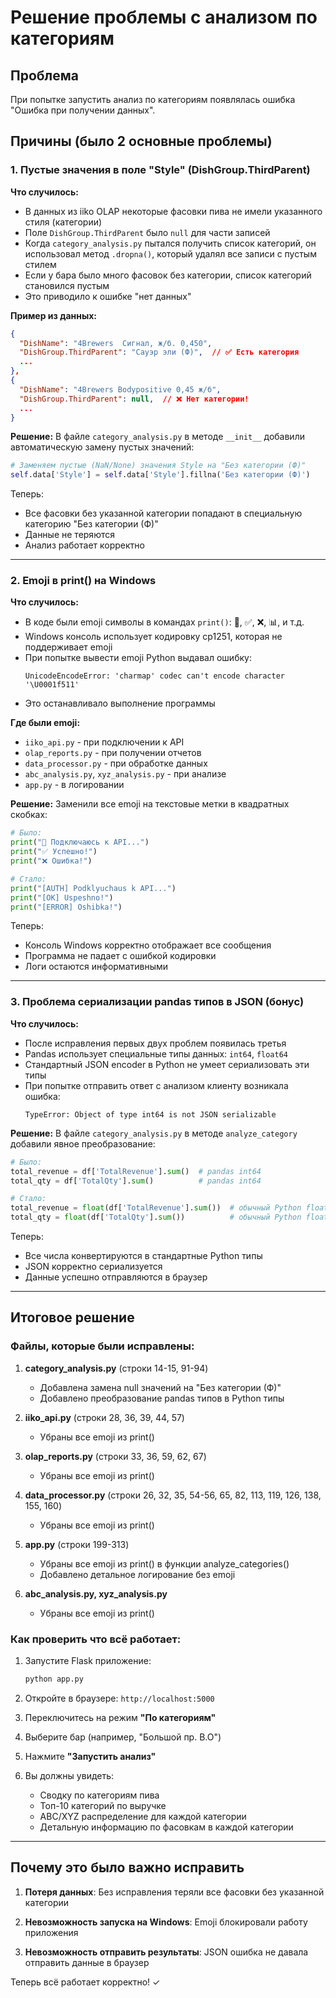 # Решение проблемы с анализом по категориям

## Проблема

При попытке запустить анализ по категориям появлялась ошибка "Ошибка при получении данных".

## Причины (было 2 основные проблемы)

### 1. Пустые значения в поле "Style" (DishGroup.ThirdParent)

**Что случилось:**
- В данных из iiko OLAP некоторые фасовки пива не имели указанного стиля (категории)
- Поле `DishGroup.ThirdParent` было `null` для части записей
- Когда `category_analysis.py` пытался получить список категорий, он использовал метод `.dropna()`, который удалял все записи с пустым стилем
- Если у бара было много фасовок без категории, список категорий становился пустым
- Это приводило к ошибке "нет данных"

**Пример из данных:**
```json
{
  "DishName": "4Brewers  Сигнал, ж/б. 0,450",
  "DishGroup.ThirdParent": "Сауэр эли (Ф)",  // ✅ Есть категория
  ...
},
{
  "DishName": "4Brewers Bodypositive 0,45 ж/б",
  "DishGroup.ThirdParent": null,  // ❌ Нет категории!
  ...
}
```

**Решение:**
В файле `category_analysis.py` в методе `__init__` добавили автоматическую замену пустых значений:

```python
# Заменяем пустые (NaN/None) значения Style на "Без категории (Ф)"
self.data['Style'] = self.data['Style'].fillna('Без категории (Ф)')
```

Теперь:
- Все фасовки без указанной категории попадают в специальную категорию "Без категории (Ф)"
- Данные не теряются
- Анализ работает корректно

---

### 2. Emoji в print() на Windows

**Что случилось:**
- В коде были emoji символы в командах `print()`: 🔑, ✅, ❌, 📊, и т.д.
- Windows консоль использует кодировку cp1251, которая не поддерживает emoji
- При попытке вывести emoji Python выдавал ошибку:
  ```
  UnicodeEncodeError: 'charmap' codec can't encode character '\U0001f511'
  ```
- Это останавливало выполнение программы

**Где были emoji:**
- `iiko_api.py` - при подключении к API
- `olap_reports.py` - при получении отчетов
- `data_processor.py` - при обработке данных
- `abc_analysis.py`, `xyz_analysis.py` - при анализе
- `app.py` - в логировании

**Решение:**
Заменили все emoji на текстовые метки в квадратных скобках:

```python
# Было:
print("🔑 Подключаюсь к API...")
print("✅ Успешно!")
print("❌ Ошибка!")

# Стало:
print("[AUTH] Podklyuchaus k API...")
print("[OK] Uspeshno!")
print("[ERROR] Oshibka!")
```

Теперь:
- Консоль Windows корректно отображает все сообщения
- Программа не падает с ошибкой кодировки
- Логи остаются информативными

---

### 3. Проблема сериализации pandas типов в JSON (бонус)

**Что случилось:**
- После исправления первых двух проблем появилась третья
- Pandas использует специальные типы данных: `int64`, `float64`
- Стандартный JSON encoder в Python не умеет сериализовать эти типы
- При попытке отправить ответ с анализом клиенту возникала ошибка:
  ```
  TypeError: Object of type int64 is not JSON serializable
  ```

**Решение:**
В файле `category_analysis.py` в методе `analyze_category` добавили явное преобразование:

```python
# Было:
total_revenue = df['TotalRevenue'].sum()  # pandas int64
total_qty = df['TotalQty'].sum()          # pandas int64

# Стало:
total_revenue = float(df['TotalRevenue'].sum())  # обычный Python float
total_qty = float(df['TotalQty'].sum())          # обычный Python float
```

Теперь:
- Все числа конвертируются в стандартные Python типы
- JSON корректно сериализуется
- Данные успешно отправляются в браузер

---

## Итоговое решение

### Файлы, которые были исправлены:

1. **category_analysis.py** (строки 14-15, 91-94)
   - Добавлена замена null значений на "Без категории (Ф)"
   - Добавлено преобразование pandas типов в Python типы

2. **iiko_api.py** (строки 28, 36, 39, 44, 57)
   - Убраны все emoji из print()

3. **olap_reports.py** (строки 33, 36, 59, 62, 67)
   - Убраны все emoji из print()

4. **data_processor.py** (строки 26, 32, 35, 54-56, 65, 82, 113, 119, 126, 138, 155, 160)
   - Убраны все emoji из print()

5. **app.py** (строки 199-313)
   - Убраны все emoji из print() в функции analyze_categories()
   - Добавлено детальное логирование без emoji

6. **abc_analysis.py, xyz_analysis.py**
   - Убраны все emoji из print()

### Как проверить что всё работает:

1. Запустите Flask приложение:
   ```bash
   python app.py
   ```

2. Откройте в браузере: `http://localhost:5000`

3. Переключитесь на режим **"По категориям"**

4. Выберите бар (например, "Большой пр. В.О")

5. Нажмите **"Запустить анализ"**

6. Вы должны увидеть:
   - Сводку по категориям пива
   - Топ-10 категорий по выручке
   - ABC/XYZ распределение для каждой категории
   - Детальную информацию по фасовкам в каждой категории

---

## Почему это было важно исправить

1. **Потеря данных**: Без исправления теряли все фасовки без указанной категории

2. **Невозможность запуска на Windows**: Emoji блокировали работу приложения

3. **Невозможность отправить результаты**: JSON ошибка не давала отправить данные в браузер

Теперь всё работает корректно! ✓
